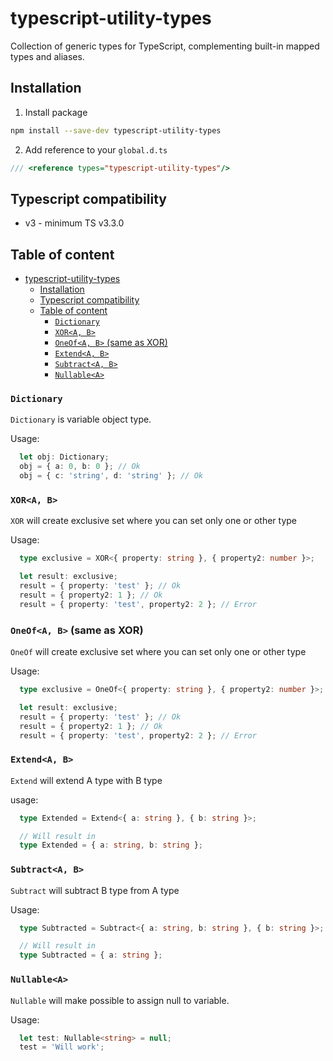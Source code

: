 # typescript-utility-types

Collection of generic types for TypeScript, complementing built-in mapped types and aliases.

## Installation

1. Install package

```bash
npm install --save-dev typescript-utility-types
```

2. Add reference to your `global.d.ts`

```ts
/// <reference types="typescript-utility-types"/>
```

## Typescript compatibility

- v3 - minimum TS v3.3.0

## Table of content

- [typescript-utility-types](#typescript-utility-types)
  - [Installation](#installation)
  - [Typescript compatibility](#typescript-compatibility)
  - [Table of content](#table-of-content)
    - [`Dictionary`](#dictionary)
    - [`XOR<A, B>`](#xora-b)
    - [`OneOf<A, B>` (same as XOR)](#oneofa-b-same-as-xor)
    - [`Extend<A, B>`](#extenda-b)
    - [`Subtract<A, B>`](#subtracta-b)
    - [`Nullable<A>`](#nullablea)

### `Dictionary`

`Dictionary` is variable object type.

Usage:

```ts
  let obj: Dictionary;
  obj = { a: 0, b: 0 }; // Ok
  obj = { c: 'string', d: 'string' }; // Ok
```

### `XOR<A, B>`

`XOR` will create exclusive set where you can set only one or other type

Usage:

```ts
  type exclusive = XOR<{ property: string }, { property2: number }>;

  let result: exclusive;
  result = { property: 'test' }; // Ok
  result = { property2: 1 }; // Ok
  result = { property: 'test', property2: 2 }; // Error
```

### `OneOf<A, B>` (same as XOR)

`OneOf` will create exclusive set where you can set only one or other type

Usage:

```ts
  type exclusive = OneOf<{ property: string }, { property2: number }>;

  let result: exclusive;
  result = { property: 'test' }; // Ok
  result = { property2: 1 }; // Ok
  result = { property: 'test', property2: 2 }; // Error
```

### `Extend<A, B>`

`Extend` will extend A type with B type

usage:

```ts
  type Extended = Extend<{ a: string }, { b: string }>;

  // Will result in
  type Extended = { a: string, b: string };
```

### `Subtract<A, B>`

`Subtract` will subtract B type from A type

Usage:

```ts
  type Subtracted = Subtract<{ a: string, b: string }, { b: string }>;

  // Will result in
  type Subtracted = { a: string };
```

### `Nullable<A>`

`Nullable` will make possible to assign null to variable.

Usage:

```ts
  let test: Nullable<string> = null;
  test = 'Will work';
```
